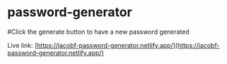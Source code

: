 # password-generator

#Click the generate button to have a new password generated

Live link: [https://jacobf-password-generator.netlify.app/](https://jacobf-password-generator.netlify.app/)
